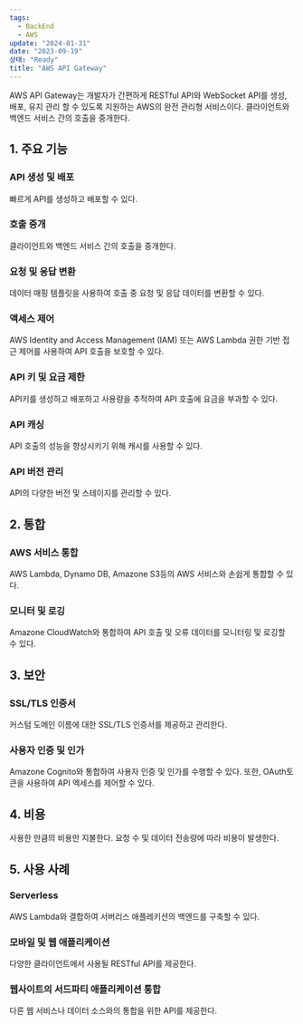 ```yaml
---
tags:
  - BackEnd
  - AWS
update: "2024-01-31"
date: "2023-09-19"
상태: "Ready"
title: "AWS API Gateway"
---
```

AWS API Gateway는 개발자가 간편하게 RESTful API와 WebSocket API를 생성, 배포, 유지 관리 할 수 있도록 지원하는 AWS의 완전 관리형 서비스이다. 클라이언트와 백엔드 서비스 간의 호출을 중개한다.

## 1. 주요 기능

### API 생성 및 배포

빠르게 API를 생성하고 배포할 수 있다.

### 호출 중개

클라이언트와 백엔드 서비스 간의 호출을 중개한다.

### 요청 및 응답 변환

데이터 매핑 템플릿을 사용하여 호출 중 요청 및 응답 데이터를 변환할 수 있다.

### 액세스 제어

AWS Identity and Access Management (IAM) 또는 AWS Lambda 권한 기반 접근 제어를 사용하여 API 호출을 보호할 수 있다.

### API 키 및 요금 제한

API키를 생성하고 배포하고 사용량을 추적하여 API 호출에 요금을 부과할 수 있다.

### API 캐싱

API 호출의 성능을 향상시키기 위해 캐시를 사용할 수 있다.

### API 버전 관리

API의 다양한 버전 및 스테이지를 관리할 수 있다.

## 2. 통합

### AWS 서비스 통합

AWS Lambda, Dynamo DB, Amazone S3등의 AWS 서비스와 손쉽게 통합할 수 있다.

### 모니터 및 로깅

Amazone CloudWatch와 통합하여 API 호출 및 오류 데이터를 모니터링 및 로깅할 수 있다.

## 3. 보안

### SSL/TLS 인증서

커스텀 도메인 이름에 대한 SSL/TLS 인증서를 제공하고 관리한다.

### 사용자 인증 및 인가

Amazone Cognito와 통합하여 사용자 인증 및 인가를 수행할 수 있다. 또한, OAuth토큰을 사용하여 API 엑세스를 제어할 수 있다.

## 4. 비용

사용한 만큼의 비용만 지불한다. 요청 수 및 데이터 전송량에 따라 비용이 발생한다.

## 5. 사용 사례

### Serverless

AWS Lambda와 결합하여 서버리스 애플레키션의 백엔드를 구축할 수 있다.

### 모바일 및 웹 애플리케이션

다양한 클라이언트에서 사용될 RESTful API를 제공한다.

### 웹사이트의 서드파티 애플리케이션 통합

다른 웹 서비스나 데이터 소스와의 통합을 위한 API를 제공한다.



